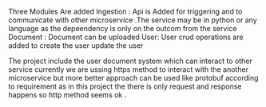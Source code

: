 Three Modules Are added 
Ingestion : Api is Added for triggering and to communicate with other microservice .The service may be in python or any language as the depeendency is only on the outcom from the service 
Document : Document can be uploaded 
User: User crud operations are added 
to create the user update the user 

The project include the user document system which can interact to other service currently we are ussing https method to interact with the another microservice but more better approach can be 
used like protobuf according to requirement as in this project the there is only request and response happens so http method seems ok .

